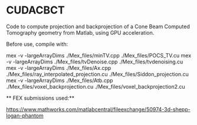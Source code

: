 # CUDACBCT

Code to compute projection and backprojection of a Cone Beam Computed Tomography geometry from Matlab, using GPU acceleration.

Before use, compile with:

mex -v -largeArrayDims ./Mex_files/minTV.cpp ./Mex_files/POCS_TV.cu
mex -v -largeArrayDims ./Mex_files/tvDenoise.cpp ./Mex_files/tvdenoising.cu
mex -v -largeArrayDims ./Mex_files/Ax.cpp ./Mex_files/ray_interpolated_projection.cu ./Mex_files/Siddon_projection.cu
mex -v -largeArrayDims ./Mex_files/Atb.cpp ./Mex_files/voxel_backprojection.cu ./Mex_files/voxel_backprojection2.cu

** FEX submissions used:**

https://www.mathworks.com/matlabcentral/fileexchange/50974-3d-shepp-logan-phantom
